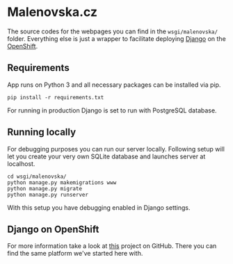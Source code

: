 Malenovska.cz
=============

The source codes for the webpages you can find in the
`wsgi/malenovska/` folder. Everything else is just a wrapper to facilitate
deploying [Django](https://www.djangoproject.com/) on the
[OpenShift](https://www.openshift.com/).

Requirements
------------

App runs on Python 3 and all necessary packages can be installed via pip.

```
pip install -r requirements.txt
```

For running in production Django is set to run with PostgreSQL database.


Running locally
---------------

For debugging purposes you can run our server locally. Following setup will let
you create your very own SQLite database and launches server at localhost.

```
cd wsgi/malenovska/
python manage.py makemigrations www
python manage.py migrate
python manage.py runserver
```

With this setup you have debugging enabled in Django settings.

Django on OpenShift
-------------------

For more information take a look at [this](https://github.com/openshift/django-example) project on GitHub. There you can find the same platform we've started here with.